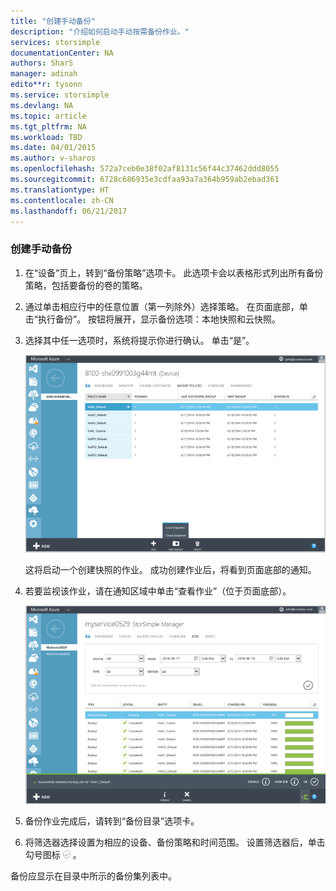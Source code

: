 ```yaml
---
title: "创建手动备份"
description: "介绍如何启动手动按需备份作业。"
services: storsimple
documentationCenter: NA
authors: SharS
manager: adinah
edito**r: tysonn
ms.service: storsimple
ms.devlang: NA
ms.topic: article
ms.tgt_pltfrm: NA
ms.workload: TBD
ms.date: 04/01/2015
ms.author: v-sharos
ms.openlocfilehash: 572a7ceb0e38f02af8131c56f44c37462ddd8055
ms.sourcegitcommit: 6728c686935e3cdfaa93a7a364b959ab2ebad361
ms.translationtype: HT
ms.contentlocale: zh-CN
ms.lasthandoff: 06/21/2017
---
```

### <a name="to-create-a-manual-backup"></a>创建手动备份

1. 在“设备”页上，转到“备份策略”选项卡。 此选项卡会以表格形式列出所有备份策略，包括要备份的卷的策略。

2. 通过单击相应行中的任意位置（第一列除外）选择策略。 在页面底部，单击“执行备份”。 按钮将展开，显示备份选项：本地快照和云快照。 

3. 选择其中任一选项时，系统将提示你进行确认。 单击“是”。 

    ![创建手动备份 1](./media/storsimple-create-manual-backup/HCS_CreateManualBackup1-include.png)

    这将启动一个创建快照的作业。 成功创建作业后，将看到页面底部的通知。

4. 若要监视该作业，请在通知区域中单击“查看作业”（位于页面底部）。 

    ![创建手动备份 2](./media/storsimple-create-manual-backup/HCS_CreateManualBackup2-include.png)

5. 备份作业完成后，请转到“备份目录”选项卡。

6. 将筛选器选择设置为相应的设备、备份策略和时间范围。 设置筛选器后，单击勾号图标 ![勾号图标](./media/storsimple-create-manual-backup/HCS_CheckIcon-include.png) 。

  备份应显示在目录中所示的备份集列表中。